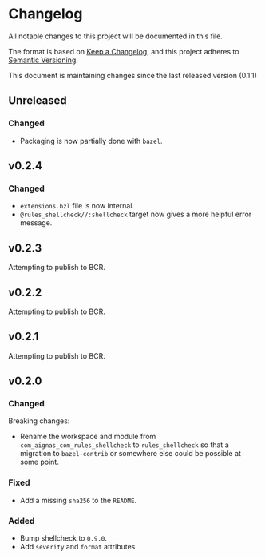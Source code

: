 # Changelog

All notable changes to this project will be documented in this file.

The format is based on [Keep a Changelog](https://keepachangelog.com/en/1.0.0/),
and this project adheres to [Semantic Versioning](https://semver.org/spec/v2.0.0.html).

This document is maintaining changes since the last released version (0.1.1)

## Unreleased

### Changed

* Packaging is now partially done with `bazel`.

## v0.2.4

### Changed

* `extensions.bzl` file is now internal.
* `@rules_shellcheck//:shellcheck` target now gives a more helpful error message.

## v0.2.3

Attempting to publish to BCR.

## v0.2.2

Attempting to publish to BCR.

## v0.2.1

Attempting to publish to BCR.

## v0.2.0

### Changed

Breaking changes:

* Rename the workspace and module from `com_aignas_com_rules_shellcheck` to
  `rules_shellcheck` so that a migration to `bazel-contrib` or somewhere else
  could be possible at some point.

### Fixed

* Add a missing `sha256` to the `README`.

### Added

* Bump shellcheck to `0.9.0`.
* Add `severity` and `format` attributes.
